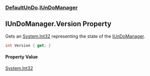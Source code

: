 ### [DefaultUnDo](./DefaultUnDo.md 'DefaultUnDo').[IUnDoManager](./DefaultUnDo-IUnDoManager.md 'DefaultUnDo.IUnDoManager')
## IUnDoManager.Version Property
Gets an [System.Int32](https://docs.microsoft.com/en-us/dotnet/api/System.Int32 'System.Int32') representing the state of the [IUnDoManager](./DefaultUnDo-IUnDoManager.md 'DefaultUnDo.IUnDoManager').  
```csharp
int Version { get; }
```
#### Property Value
[System.Int32](https://docs.microsoft.com/en-us/dotnet/api/System.Int32 'System.Int32')  
